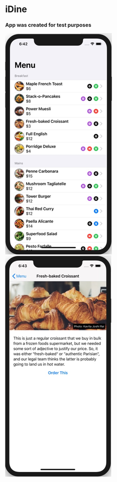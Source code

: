 # iDine

### App was created for test purposes 

![Image description](1.jpg)
![Image description](2.jpg)
